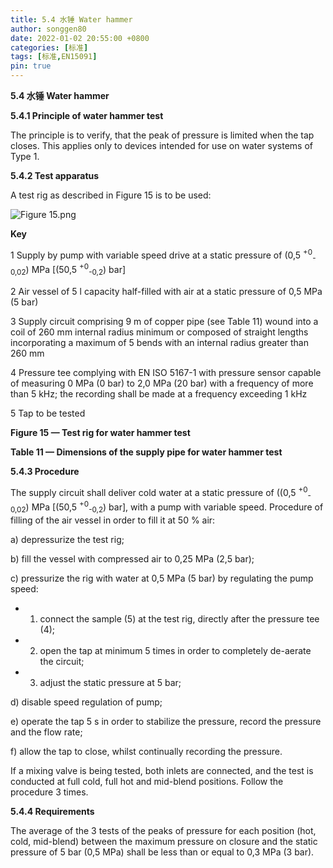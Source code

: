 ```yaml
---
title: 5.4 水锤 Water hammer
author: songgen80
date: 2022-01-02 20:55:00 +0800
categories: [标准]
tags: [标准,EN15091]
pin: true
---
```


**5.4 水锤 Water hammer**

**5.4.1 Principle of water hammer test**

The principle is to verify, that the peak of pressure is limited when the tap closes. This applies only to devices intended for use on water systems of Type 1.



**5.4.2  Test apparatus**

A test rig as described in Figure 15 is to be used:

![Figure 15.png](https://s2.loli.net/2022/07/01/eTClngiOPYGm5t3.png)

**Key**

1 Supply by pump with variable speed drive at a static pressure of (0,5 <sup>+0</sup><sub>-0,02</sub>) MPa [(50,5 <sup>+0</sup><sub>-0,2</sub>) bar]

2 Air vessel of 5 l capacity half-filled with air at a static pressure of 0,5 MPa (5 bar)

3 Supply circuit comprising 9 m of copper pipe (see Table 11) wound into a coil of 260 mm internal radius minimum or composed of straight lengths incorporating a maximum of 5 bends with an internal radius greater than 260 mm

4 Pressure tee complying with EN ISO 5167-1 with pressure sensor capable of measuring 0 MPa (0 bar) to 2,0 MPa (20 bar) with a frequency of more than 5 kHz; the recording shall be made at a frequency exceeding 1 kHz

5 Tap to be tested

**Figure 15 — Test rig for water hammer test**

**Table 11 — Dimensions of the supply pipe for water hammer test**





**5.4.3 Procedure**

The supply circuit shall deliver cold water at a static pressure of ((0,5 <sup>+0</sup><sub>-0,02</sub>) MPa [(50,5 <sup>+0</sup><sub>-0,2</sub>) bar], with a pump with variable speed. Procedure of filling of the air vessel in order to fill it at 50 % air:

a) depressurize the test rig;

b) fill the vessel with compressed air to 0,25 MPa (2,5 bar);

c) pressurize the rig with water at 0,5 MPa (5 bar) by regulating the pump speed:

- 1) connect the sample (5) at the test rig, directly after the pressure tee (4);
- 2) open the tap at minimum 5 times in order to completely de-aerate the circuit;
- 3) adjust the static pressure at 5 bar;

d) disable speed regulation of pump;

e) operate the tap 5 s in order to stabilize the pressure, record the pressure and the flow rate;

f) allow the tap to close, whilst continually recording the pressure.

If a mixing valve is being tested, both inlets are connected, and the test is conducted at full cold, full hot and mid-blend positions. Follow the procedure 3 times.

**5.4.4 Requirements**

The average of the 3 tests of the peaks of pressure for each position (hot, cold, mid-blend) between the maximum pressure on closure and the static pressure of 5 bar (0,5 MPa) shall be less than or equal to 0,3 MPa (3 bar).
